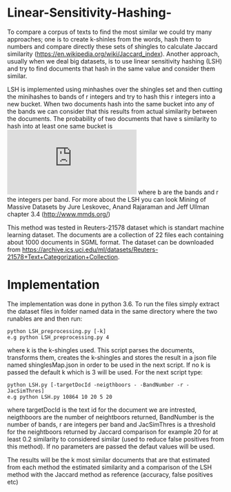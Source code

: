 # Linear-Sensitivity-Hashing-

To compare a corpus of texts to find the most similar we could try many approaches; one is to create k-shinles from the words, hash them to numbers and compare directly these sets of shingles to calculate Jaccard similarity (https://en.wikipedia.org/wiki/Jaccard_index). Another approach, usually when we deal big datasets, is to use linear sensitivity hashing (LSH) and try to find documents that hash in the same value and consider them similar. 

LSH is implemented using minhashes over the shingles set and then cutting the minihashes to bands of r integers and try to hash this r integers into a new bucket. When two documents hash into the same bucket into any of the bands we can consider that this results from actual similarity between the documents. The probability of two documents that have s similarity to hash into at least one same bucket is ![equat](https://latex.codecogs.com/gif.latex?1%20-%20%281%20-s%5Er%29) where b are the bands and r the integers per band. For more about the LSH you can look Mining of Massive Datasets by Jure Leskovec, Anand Rajaraman and Jeff Ullman chapter 3.4 (http://www.mmds.org/)

This method was tested in Reuters-21578 dataset which is standart machine learning dataset. The documents are a collection of 22 files each containing about 1000 documents in SGML format. The dataset can be downloaded from  https://archive.ics.uci.edu/ml/datasets/Reuters-21578+Text+Categorization+Collection. 

# Implementation 

The implementation was done in python 3.6. To run the files simply extract the dataset files in folder named data in the same directory where the two runables are and then run:
```
python LSH_preprocessing.py [-k] 
e.g python LSH_preprocessing.py 4
```
where k is the k-shingles used. This script parses the documents, transforms them, creates the k-shingles and stores the result in a json file named shinglesMap.json in order to be used in the next script. If no k is passed the default k which is 3 will be used.
For the next script type:

```
python LSH.py [-targetDocId -neigthboors - -BandNumber -r -JacSimThres]
e.g python LSH.py 10864 10 20 5 20
```
where targetDocId is the text id for the document we are intrested, neigthboors are the number of neightboors returned, BandNumber is the number of bands, r are integers per band and JacSimThres is a threshold for the neightboors returned by Jaccard comparison for example 20 for at least 0.2 similarity to considered similar (used to reduce false positives from this method). If no parameters are passed the defaut values will be used. 

The results will be the k most similar documents that are that estimated from each method the estimated similarity and a comparison of the LSH method with the Jaccard method as reference (accuracy, false positives etc)
